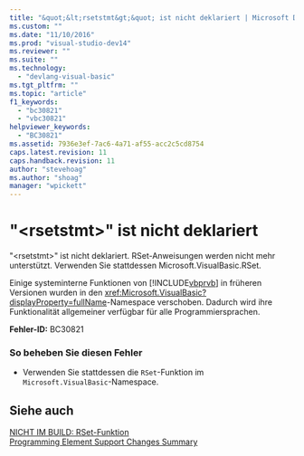 ```yaml
---
title: "&quot;&lt;rsetstmt&gt;&quot; ist nicht deklariert | Microsoft Docs"
ms.custom: ""
ms.date: "11/10/2016"
ms.prod: "visual-studio-dev14"
ms.reviewer: ""
ms.suite: ""
ms.technology: 
  - "devlang-visual-basic"
ms.tgt_pltfrm: ""
ms.topic: "article"
f1_keywords: 
  - "bc30821"
  - "vbc30821"
helpviewer_keywords: 
  - "BC30821"
ms.assetid: 7936e3ef-7ac6-4a71-af55-acc2c5cd8754
caps.latest.revision: 11
caps.handback.revision: 11
author: "stevehoag"
ms.author: "shoag"
manager: "wpickett"
---
```

# &quot;&lt;rsetstmt&gt;&quot; ist nicht deklariert
"\<rsetstmt\>" ist nicht deklariert. RSet\-Anweisungen werden nicht mehr unterstützt. Verwenden Sie stattdessen Microsoft.VisualBasic.RSet.  
  
 Einige systeminterne Funktionen von [!INCLUDE[vbprvb](../../csharp/programming-guide/concepts/linq/includes/vbprvb_md.md)] in früheren Versionen wurden in den <xref:Microsoft.VisualBasic?displayProperty=fullName>\-Namespace verschoben. Dadurch wird ihre Funktionalität allgemeiner verfügbar für alle Programmiersprachen.  
  
 **Fehler\-ID:** BC30821  
  
### So beheben Sie diesen Fehler  
  
-   Verwenden Sie stattdessen die `RSet`\-Funktion im `Microsoft.VisualBasic`\-Namespace.  
  
## Siehe auch  
 [NICHT IM BUILD: RSet\-Funktion](http://msdn.microsoft.com/de-de/534514e5-dee9-4dfd-993b-da09731eece5)   
 [Programming Element Support Changes Summary](http://msdn.microsoft.com/de-de/0483590a-6309-449c-a2fa-effa26a03b95)